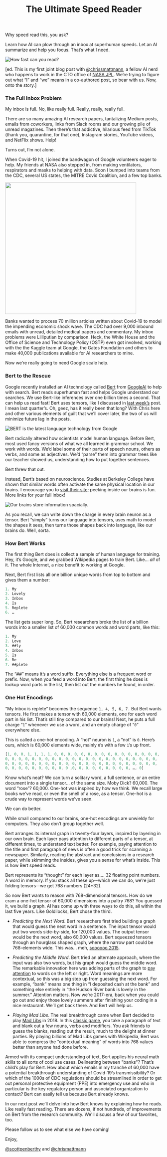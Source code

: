 ﻿---
layout: post
title: The Ultimate Speed Reader
thumb: /img/bert_image3.gif
excerpt_separator: <!--more-->
share-img: https://scott.ai/img/bert_image3.gif
---

Why speed read this, you ask?  

Learn how AI can plow through an inbox at superhuman speeds. Let an AI
summarize and help you focus. That’s what I need.
<!--more-->

![How fast can you read?](/img/bert_image3.gif)

[ed. This is my first joint blog post with [@chrissmattmann](https://twitter.com/chrismattmann), 
a fellow AI nerd who happens to work in the CTO office of [NASA JPL](https://twitter.com/NASAJPL).  We’re
trying to figure out what “I” and “we” means in a co-authored post, so
bear with us.  Now, onto the story.]

### The Full Inbox Problem

My inbox is full. No, like really full. Really, really, really full.

There are so many amazing AI research papers, tantalizing Medium
posts, emails from coworkers, links from Slack rooms and our growing
pile of unread magazines. Then there’s that addictive, hilarious feed
from TikTok (thank you, quarantine, for that one), Instagram stories,
YouTube videos, and NetFlix shows. Help!

Turns out, I’m not alone.

When Covid-19 hit, I joined the bandwagon of Google volunteers eager
to help. My friends at NASA also stepped in, from making ventilators,
respirators and masks to helping with data.  Soon I bumped into teams
from the CDC, several US states, the MITRE Covid Coalition, and a few
top banks.

<img src="/img/bert_image2.png" width="420px">

Banks wanted to process 70 million articles written about Covid-19 to
model the impending economic shock wave. The CDC had over 9,000
inbound emails with unread, detailed medical papers and commentary. My
inbox problems were Lilliputian by comparison. Heck, the White House
and the Office of Science and Technology Policy (OSTP) even got
involved, working with the the Kaggle team at Google, the Gates
Foundation and others to make 40,000 publications available for AI
researchers to mine.

Now we’re really going to need Google scale help.

### Bert to the Rescue

Google recently installed an AI technology called 
[Bert](https://arxiv.org/abs/1810.04805) from [GoogleAI](https://twitter.com/GoogleAI)
to help with
search. Bert reads superhuman fast and helps Google understand our
searches. We use Bert-like inferences over one billion times a
second. That can help us read fast! Bert uses tensors, like I
discussed in [last week’s](https://scott.ai/2019-11-25-build-an-ai/) post. 
I mean last quarter’s. Oh, geez, has it
really been that long? With Chris here and other various elements of
guilt that we’ll cover later, the two of us will minimize future lag
in the posts.

![BERT is the latest language technology from Google](/img/bert_image1.png)

Bert radically altered how scientists model human language. Before
Bert, most used fancy versions of what we all learned in grammar
school. We work with words. We’d label some of their parts of speech
nouns, others as verbs, and some as adjectives. We’d “parse” them into
grammar trees like our teacher showed us, understanding how to put
together sentences.

Bert threw that out.

Instead, Bert’s based on neuroscience. Studies at Berkeley College
have shown that similar words often activate the same physical
location in our brains. I encourage you to [visit their site](https://www.gallantlab.org/brainviewer/Deniz2019/); peeking
inside our brains is fun. More links for your full inbox!

![Our brains store information spacially.](/img/bert_image4.gif)

As you recall, we can write down the charge in every brain neuron as a
tensor. Bert “simply” turns our language into tensors, uses math to
model the shapes it sees, then turns those shapes back into language,
like our brains do. Well, sorta.

### How Bert Works

The first thing Bert does is collect a sample of human language for
training. Hey, it’s Google, and we grabbed Wikipedia pages
to train Bert. Like… _all_ of it. The whole Internet, a nice benefit to
working at Google.

Next, Bert first lists all one billion unique words from top to bottom and
gives them a number:

```javascript
1. My 
2. Lovely 
3. Inbox 
4. Is 
5. Replete 
6. …
```

The list gets super long. So, Bert researchers broke the list of a
billion words into a smaller list of 60,000 common words and word
parts, like this:

```javascript
1. My 
2. Love 
3. ##ly 
4. Inbox 
5. Is 
6. Re 
7. ##plete
```

The “##” means it’s a word suffix. Everything else is a frequent word
or prefix. Now, when you feed a word into Bert, the first thing he
does is lookup word parts in the list, then list out the numbers he
found, in order.

### One Hot Encodings

“My Inbox is replete” becomes the sequence ```1, 4, 5, 6, 7.``` But Bert
wants tensors. He first makes a tensor with 60,000 elements, one for
each word part in his list. That’s still tiny compared to our brains!
Next, he puts a full charge “```1```” whenever we use a word, and an empty
charge of “```0```” everywhere else.

This is called a one-hot encoding. A “hot” neuron is ```1```, a “not” is ```0```. Here’s 
ours, which is 60,000 elements wide, mainly ```0```’s with a few ```1```’s up front.

```javascript
[1, 0, 0, 1, 1, 1, 1, 0, 0, 0, 0, 0, 0, 0, 0, 0, 0, 0, 0, 0, 0, 0, 0,
0, 0, 0, 0, 0, 0, 0, 0, 0, 0, 0, 0, 0, 0, 0, 0, 0, 0, 0, 0, 0, 0, 0,
0, 0, 0, 0, 0, 0, 0, 0, 0, 0, 0, 0, 0, 0, 0, 0, 0, 0, 0, 0, 0, 0, 0,
0, 0, 0, 0, 0, 0, 0, 0, 0, 0 ,0, 0, 0, 0, 0, 0, 0, 0, 0, …, 0]
```

Know what’s neat? We can turn a solitary word, a full sentence, or an
entire document into a single tensor… of the same size. Moby Dick?
60,000. The word “rose”?  60,000. One-hot was inspired by how we
think. We recall large books we’ve read, or even the smell of a rose,
as a tensor. One-hot is a crude way to represent words we’ve seen.

We can do better.

While small compared to our brains, one-hot encodings are unwieldy for
computers. They also don’t group together well.

Bert arranges its internal graph in twenty-four layers, inspired by
layering in our own brain. Each layer pays attention to different
parts of a tensor, at different times, to understand text better.  For
example, paying attention to the title and first paragraph of news is
often a good trick for scanning a newspaper. Similarly, reading the
abstract and conclusions in a research paper, while skimming the
insides, gives you a sense for what’s inside. This is how Bert speed
reads.

Bert represents its “thought” for each layer as…. 32 floating point 
numbers. A word in
memory. If you stack all these up--which we can do, we’re just folding
tensors--we get 768 numbers (24*32).

So now Bert wants to reason with 768-dimensional tensors. How do we
cram a one-hot tensor of 60,000 dimensions into a paltry 768? You
guessed it, we build a graph. AI has come up with three ways to do
this, all within the last five years. Like Goldilocks, Bert chose the
third.


  - *Predicting the Next Word*.  Bert researchers first tried building a
graph that would guess the next word in a sentence. The input tensor
would put two words side-by-side, for 120,000 values. The output
tensor would be the next word, also 60,000 values. Bert squeezed
tensors through an hourglass shaped graph, where the narrow part could
be 768-elements wide. This was… meh, [soooooo 2015](https://en.wikipedia.org/wiki/Word2vec).


  - *Predicting the Middle Word*.  Bert tried an alternate approach,
where the input was also two words, but his graph would guess the
middle word. The remarkable innovation here was adding parts of the
graph to [pay attention](https://arxiv.org/abs/1706.03762) to 
words on the left or right. Word meanings
are more contextual, so this was a big step up from guessing the next
word. For example, “bank” means one thing in “I deposited cash at the
bank” and something else entirely in “the Hudson River bank is lovely
in the summer.” Attention matters. Now we’re 2017-era, back when you
could go out and enjoy those lovely summers after finishing your
coding in a nice restaurant. We’ll get back there. And Bert will help
us.


  - *Playing Mad Libs*.  The real breakthrough came when Bert decided to
play [Mad Libs](http://www.madlibs.com/) in 2018. In this 
[classic game](https://en.wikipedia.org/wiki/Mad_Libs), you take a paragraph of
text and blank out a few nouns, verbs and modifiers. You ask friends
to guess the blanks, reading out the result, much to the delight at
dinner parties. By playing billions of Mad Libs games with Wikipedia,
Bert was able to compress the “contextual meaning” of words into 768
values better than anyone had done before.

Armed with its compact understanding of text, Bert
applies his neural math skills to all sorts of cool use cases. Delineating between
"banks"? That’s child’s play for Bert. How about which emails in my
tranche of 60,000 have a potential breakthrough understanding of
Covid-19’s transmissibility? Or which of the 1000s of CDC regulations
should be streamlined in order to get out personal protective
equipment (PPE) into emergency use and who in particular is the key
regulatory person and associated organization to contact? Bert can
easily tell us because Bert already knows.

In our next post we’ll delve into how Bert knows by explaining how he
reads. Like really fast reading.  There are dozens, if not hundreds, of
improvements on Bert from the research community.  We'll discuss a few
of our favorites, too. 

Please follow us to see what else we have coming!

Enjoy,

[@scottpenberthy](https://twitter.com/scottpenberthy) and [@chrismattmann](https://twitter.com/chrismattmann)